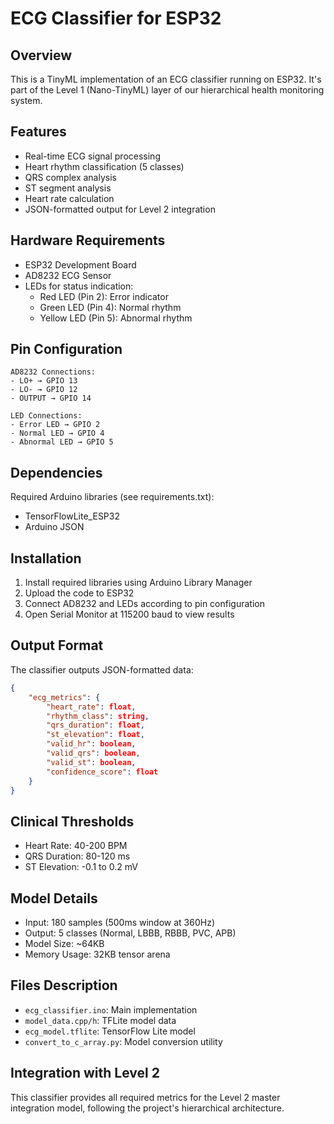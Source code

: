 # ECG Classifier for ESP32

## Overview
This is a TinyML implementation of an ECG classifier running on ESP32. It's part of the Level 1 (Nano-TinyML) layer of our hierarchical health monitoring system.

## Features
- Real-time ECG signal processing
- Heart rhythm classification (5 classes)
- QRS complex analysis
- ST segment analysis
- Heart rate calculation
- JSON-formatted output for Level 2 integration

## Hardware Requirements
- ESP32 Development Board
- AD8232 ECG Sensor
- LEDs for status indication:
  * Red LED (Pin 2): Error indicator
  * Green LED (Pin 4): Normal rhythm
  * Yellow LED (Pin 5): Abnormal rhythm

## Pin Configuration
```
AD8232 Connections:
- LO+ → GPIO 13
- LO- → GPIO 12
- OUTPUT → GPIO 14

LED Connections:
- Error LED → GPIO 2
- Normal LED → GPIO 4
- Abnormal LED → GPIO 5
```

## Dependencies
Required Arduino libraries (see requirements.txt):
- TensorFlowLite_ESP32
- Arduino JSON

## Installation
1. Install required libraries using Arduino Library Manager
2. Upload the code to ESP32
3. Connect AD8232 and LEDs according to pin configuration
4. Open Serial Monitor at 115200 baud to view results

## Output Format
The classifier outputs JSON-formatted data:
```json
{
    "ecg_metrics": {
        "heart_rate": float,
        "rhythm_class": string,
        "qrs_duration": float,
        "st_elevation": float,
        "valid_hr": boolean,
        "valid_qrs": boolean,
        "valid_st": boolean,
        "confidence_score": float
    }
}
```

## Clinical Thresholds
- Heart Rate: 40-200 BPM
- QRS Duration: 80-120 ms
- ST Elevation: -0.1 to 0.2 mV

## Model Details
- Input: 180 samples (500ms window at 360Hz)
- Output: 5 classes (Normal, LBBB, RBBB, PVC, APB)
- Model Size: ~64KB
- Memory Usage: 32KB tensor arena

## Files Description
- `ecg_classifier.ino`: Main implementation
- `model_data.cpp/h`: TFLite model data
- `ecg_model.tflite`: TensorFlow Lite model
- `convert_to_c_array.py`: Model conversion utility

## Integration with Level 2
This classifier provides all required metrics for the Level 2 master integration model, following the project's hierarchical architecture.
